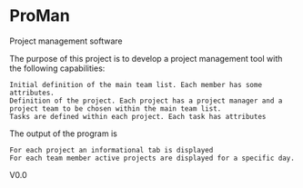 # ProMan
Project management software

The purpose of this project is to develop a project management tool with the following capabilities:

    Initial definition of the main team list. Each member has some attributes.
    Definition of the project. Each project has a project manager and a project team to be chosen within the main team list.
    Tasks are defined within each project. Each task has attributes

The output of the program is

    For each project an informational tab is displayed
    For each team member active projects are displayed for a specific day.

V0.0
